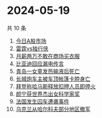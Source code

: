 # 2024-05-19

共 10 条

<!-- BEGIN ZHIHUSEARCH -->
<!-- 最后更新时间 Sun May 19 2024 11:12:01 GMT+0800 (China Standard Time) -->
1. [今日A股市场](https://www.zhihu.com/search?q=今日A股市场)
1. [雷霆vs独行侠](https://www.zhihu.com/search?q=雷霆vs独行侠)
1. [月薪两万不敢在商场买衣服](https://www.zhihu.com/search?q=月薪两万不敢在商场买衣服)
1. [比亚迪回应漏电传言](https://www.zhihu.com/search?q=比亚迪回应漏电传言)
1. [青岛一女童发热输液后死亡](https://www.zhihu.com/search?q=青岛一女童发热输液后死亡)
1. [长城炮车主被车顶帐篷卡脖身亡](https://www.zhihu.com/search?q=长城炮车主被车顶帐篷卡脖身亡)
1. [拜登称哈马斯释放扣押人员即停火](https://www.zhihu.com/search?q=拜登称哈马斯释放扣押人员即停火)
1. [颜宁获世界杰出女科学家奖](https://www.zhihu.com/search?q=颜宁获世界杰出女科学家奖)
1. [法国发生囚车遭袭事件](https://www.zhihu.com/search?q=法国发生囚车遭袭事件)
1. [乌克兰从哈尔科夫部分地区撤军](https://www.zhihu.com/search?q=乌克兰从哈尔科夫部分地区撤军)
<!-- END ZHIHUSEARCH -->
